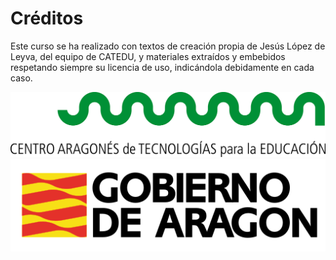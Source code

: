 
# Créditos

Este curso se ha realizado con textos de creación propia de Jesús López de Leyva, del equipo de CATEDU, y materiales extraídos y embebidos respetando siempre su licencia de uso, indicándola debidamente en cada caso.

![logo_catedu](img/catedu_fondo_blanco.png)
![logo_aragon](img/logo_gob_aragon.png)